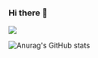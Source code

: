 ### Hi there 👋
<img src='https://media.giphy.com/media/xT9IgzoKnwFNmISR8I/giphy.gif' />

![Anurag's GitHub stats](https://github-readme-stats.vercel.app/api?username=TroyRandall&show_icons=true)
<!--
**TroyRandall/TroyRandall** is a ✨ _special_ ✨ repository because its `README.md` (this file) appears on your GitHub profile.

Here are some ideas to get you started:

- 🔭 I’m currently working on ...
- 🌱 I’m currently learning ...
- 👯 I’m looking to collaborate on ...
- 🤔 I’m looking for help with ...
- 💬 Ask me about ...
- 📫 How to reach me: ...
- 😄 Pronouns: ...
- ⚡ Fun fact: ...
-->
